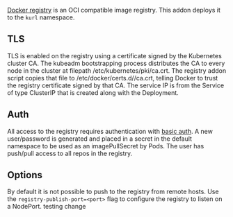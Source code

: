 
[Docker registry](https://github.com/docker/distribution) is an OCI compatible image registry.
This addon deploys it to the `kurl` namespace.

## TLS

TLS is enabled on the registry using a certificate signed by the Kubernetes cluster CA.
The kubeadm bootstrapping process distributes the CA to every node in the cluster at filepath /etc/kubernetes/pki/ca.crt.
The registry addon script copies that file to /etc/docker/certs.d/<service-IP>/ca.crt, telling Docker to trust the registry certificate signed by that CA.
The service IP is from the Service of type ClusterIP that is created along with the Deployment.

## Auth

All access to the registry requires authentication with [basic auth](https://docs.docker.com/registry/deploying/#native-basic-auth).
A new user/password is generated and placed in a secret in the default namespace to be used as an imagePullSecret by Pods.
The user has push/pull access to all repos in the registry.

## Options

By default it is not possible to push to the registry from remote hosts.
Use the `registry-publish-port=<port>` flag to configure the registry to listen on a NodePort.
 testing change
